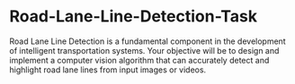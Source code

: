 # Road-Lane-Line-Detection-Task
Road Lane Line Detection is a fundamental component in the development of intelligent transportation systems. Your objective will be to design and implement a computer vision algorithm that can accurately detect and highlight road lane lines from input images or videos.
